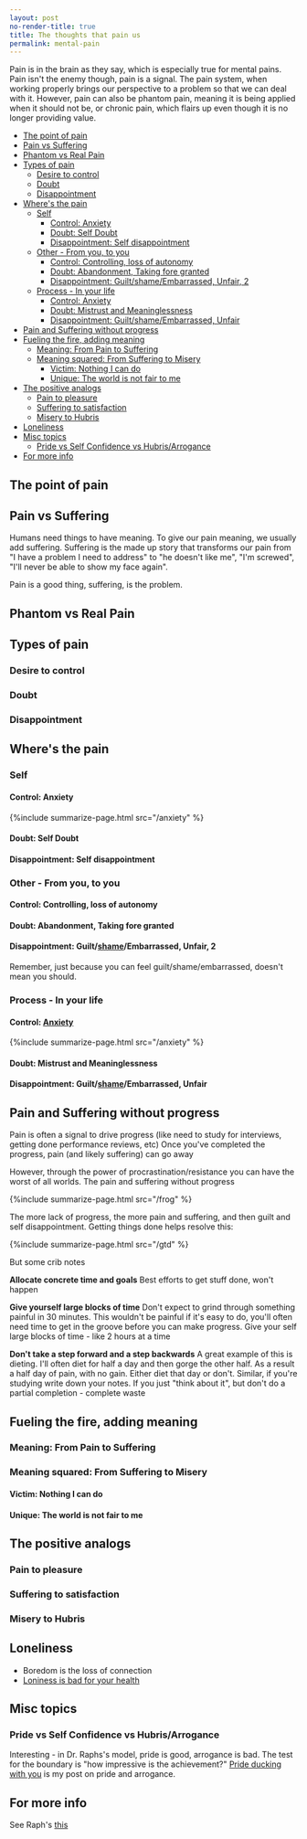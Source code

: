 ```yaml
---
layout: post
no-render-title: true
title: The thoughts that pain us
permalink: mental-pain
---
```


Pain is in the brain as they say, which is especially true for mental pains. Pain isn't the enemy though, pain is a signal. The pain system, when working properly brings our perspective to a problem so that we can deal with it. However, pain can also be phantom pain, meaning it is being applied when it should not be, or chronic pain, which flairs up even though it is no longer providing value.

<!-- prettier-ignore-start -->
<!-- vim-markdown-toc GFM -->

- [The point of pain](#the-point-of-pain)
- [Pain vs Suffering](#pain-vs-suffering)
- [Phantom vs Real Pain](#phantom-vs-real-pain)
- [Types of pain](#types-of-pain)
    - [Desire to control](#desire-to-control)
    - [Doubt](#doubt)
    - [Disappointment](#disappointment)
- [Where's the pain](#wheres-the-pain)
    - [Self](#self)
        - [Control: Anxiety](#control-anxiety)
        - [Doubt: Self Doubt](#doubt-self-doubt)
        - [Disappointment: Self disappointment](#disappointment-self-disappointment)
    - [Other - From you, to you](#other---from-you-to-you)
        - [Control: Controlling, loss of autonomy](#control-controlling-loss-of-autonomy)
        - [Doubt: Abandonment, Taking fore granted](#doubt-abandonment-taking-fore-granted)
        - [Disappointment: Guilt/shame/Embarrassed, Unfair, 2](#disappointment-guiltshameembarrassed-unfair-2)
    - [Process - In your life](#process---in-your-life)
        - [Control: Anxiety](#control-anxiety-1)
        - [Doubt: Mistrust and Meaninglessness](#doubt-mistrust-and-meaninglessness)
        - [Disappointment: Guilt/shame/Embarrassed, Unfair](#disappointment-guiltshameembarrassed-unfair)
- [Pain and Suffering without progress](#pain-and-suffering-without-progress)
- [Fueling the fire, adding meaning](#fueling-the-fire-adding-meaning)
    - [Meaning: From Pain to Suffering](#meaning-from-pain-to-suffering)
    - [Meaning squared: From Suffering to Misery](#meaning-squared-from-suffering-to-misery)
        - [Victim: Nothing I can do](#victim-nothing-i-can-do)
        - [Unique: The world is not fair to me](#unique-the-world-is-not-fair-to-me)
- [The positive analogs](#the-positive-analogs)
    - [Pain to pleasure](#pain-to-pleasure)
    - [Suffering to satisfaction](#suffering-to-satisfaction)
    - [Misery to Hubris](#misery-to-hubris)
- [Loneliness](#loneliness)
- [Misc topics](#misc-topics)
    - [Pride vs Self Confidence vs Hubris/Arrogance](#pride-vs-self-confidence-vs-hubrisarrogance)
- [For more info](#for-more-info)

<!-- vim-markdown-toc -->
<!-- prettier-ignore-end -->

## The point of pain

## Pain vs Suffering

Humans need things to have meaning. To give our pain meaning, we usually add suffering. Suffering is the made up story that transforms our pain from "I have a problem I need to address" to "he doesn't like me", "I'm screwed", "I'll never be able to show my face again".

Pain is a good thing, suffering, is the problem.

## Phantom vs Real Pain

## Types of pain

### Desire to control

### Doubt

### Disappointment

## Where's the pain

### Self

#### Control: Anxiety

{%include summarize-page.html src="/anxiety" %}

#### Doubt: Self Doubt

#### Disappointment: Self disappointment

### Other - From you, to you

#### Control: Controlling, loss of autonomy

#### Doubt: Abandonment, Taking fore granted

#### Disappointment: Guilt/[shame](/shame)/Embarrassed, Unfair, 2

Remember, just because you can feel guilt/shame/embarrassed, doesn't mean you should.

### Process - In your life

#### Control: [Anxiety](/anxiety)

{%include summarize-page.html src="/anxiety" %}

#### Doubt: Mistrust and Meaninglessness

#### Disappointment: Guilt/[shame](/shame)/Embarrassed, Unfair

## Pain and Suffering without progress

Pain is often a signal to drive progress (like need to study for interviews, getting done performance reviews, etc) Once you've completed the progress, pain (and likely suffering) can go away

However, through the power of procrastination/resistance you can have the worst of all worlds. The pain and suffering without progress

{%include summarize-page.html src="/frog" %}

The more lack of progress, the more pain and suffering, and then guilt and self disappointment. Getting things done helps resolve this:

{%include summarize-page.html src="/gtd" %}

But some crib notes

**Allocate concrete time and goals** Best efforts to get stuff done, won't happen

**Give yourself large blocks of time** Don't expect to grind through something painful in 30 minutes. This wouldn't be painful if it's easy to do, you'll often need time to get in the groove before you can make progress. Give your self large blocks of time - like 2 hours at a time

**Don't take a step forward and a step backwards** A great example of this is dieting. I'll often diet for half a day and then gorge the other half. As a result a half day of pain, with no gain. Either diet that day or don't. Similar, if you're studying write down your notes. If you just "think about it", but don't do a partial completion - complete waste

## Fueling the fire, adding meaning

### Meaning: From Pain to Suffering

### Meaning squared: From Suffering to Misery

#### Victim: Nothing I can do

#### Unique: The world is not fair to me

## The positive analogs

### Pain to pleasure

### Suffering to satisfaction

### Misery to Hubris

## Loneliness

- Boredom is the loss of connection
- [Loniness is bad for your health](https://www.cdc.gov/aging/publications/features/lonely-older-adults.html)

## Misc topics

### Pride vs Self Confidence vs Hubris/Arrogance

Interesting - in Dr. Raphs's model, pride is good, arrogance is bad. The test for the boundary is "how impressive is the achievement?" [Pride ducking with you](/pride) is my post on pride and arrogance.

## For more info

See Raph's [this](https://whatilearnedsofar.com/theory/suffering/)
